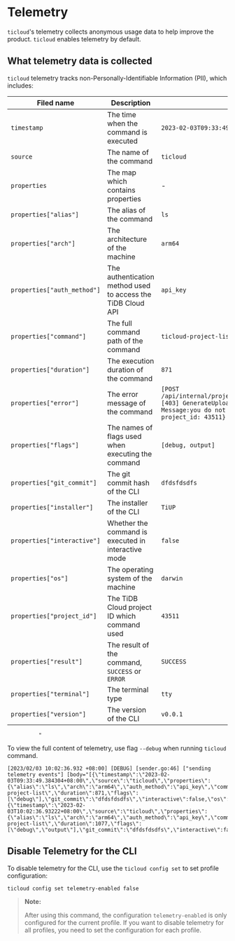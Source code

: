 # Telemetry

`ticloud`'s telemetry collects anonymous usage data to help improve the product. `ticloud` enables telemetry by default.

## What telemetry data is collected

`ticloud` telemetry tracks non-Personally-Identifiable Information (PII), which includes:

| Filed name                  | Description                                                 | Example value                                                                                                                                                                                                                |
|-----------------------------|-------------------------------------------------------------|------------------------------------------------------------------------------------------------------------------------------------------------------------------------------------------------------------------------------|
| `timestamp`                 | The time when the command is executed                       | `2023-02-03T09:33:49.384304+08:00`                                                                                                                                                                                           |
| `source`                    | The name of the command                                     | `ticloud`                                                                                                                                                                                                                    |
| `properties`                | The map which contains properties                           | -                                                                                                                                                                                                                            |
| `properties["alias"]`       | The alias of the command                                    | `ls`                                                                                                                                                                                                                         |
| `properties["arch"]`        | The architecture of the machine                             | `arm64`                                                                                                                                                                                                                      |
| `properties["auth_method"]` | The authentication method used to access the TiDB Cloud API | `api_key`                                                                                                                                                                                                                    |
| `properties["command"]`     | The full command path of the command                        | `ticloud-project-list`                                                                                                                                                                                                       |
| `properties["duration"]`    | The execution duration of the command                       | `871`                                                                                                                                                                                                                        |
| `properties["error"]`       | The error message of the command                            | `[POST /api/internal/projects/{project_id}/clusters/{cluster_id}/upload_url][403] GenerateUploadURL default  \\u0026{Code:49900003 Details:[] Message:you do not have permission to access this project, project_id: 43511}` |
| `properties["flags"]`       | The names of flags used when executing the command          | `[debug, output]`                                                                                                                                                                                                            |
| `properties["git_commit"]`  | The git commit hash of the CLI                              | `dfdsfdsdfs`                                                                                                                                                                                                                 |
| `properties["installer"]`   | The installer of the CLI                                    | `TiUP`                                                                                                                                                                                                                       |
| `properties["interactive"]` | Whether the command is executed in interactive mode         | `false`                                                                                                                                                                                                                      |
| `properties["os"]`          | The operating system of the machine                         | `darwin`                                                                                                                                                                                                                     |
| `properties["project_id"]`  | The TiDB Cloud project ID which command used                | `43511`                                                                                                                                                                                                                      |
| `properties["result"]`      | The result of the command, `SUCCESS` or `ERROR`             | `SUCCESS`                                                                                                                                                                                                                    |
| `properties["terminal"]`    | The terminal type                                           | `tty`                                                                                                                                                                                                                        |
| `properties["version"]`     | The version of the CLI                                      | `v0.0.1`                                                                                                                                                                                                                     |
              "
To view the full content of telemetry, use flag `--debug` when running `ticloud` command.

```shell
[2023/02/03 10:02:36.932 +08:00] [DEBUG] [sender.go:46] ["sending telemetry events"] [body="[{\"timestamp\":\"2023-02-03T09:33:49.384304+08:00\",\"source\":\"ticloud\",\"properties\":{\"alias\":\"ls\",\"arch\":\"arm64\",\"auth_method\":\"api_key\",\"command\":\"ticloud-project-list\",\"duration\":871,\"flags\":[\"debug\"],\"git_commit\":\"dfdsfdsdfs\",\"interactive\":false,\"os\":\"darwin\",\"result\":\"SUCCESS\",\"terminal\":\"tty\",\"version\":\"v0.0.1\"}},{\"timestamp\":\"2023-02-03T10:02:36.93222+08:00\",\"source\":\"ticloud\",\"properties\":{\"alias\":\"ls\",\"arch\":\"arm64\",\"auth_method\":\"api_key\",\"command\":\"ticloud-project-list\",\"duration\":1077,\"flags\":[\"debug\",\"output\"],\"git_commit\":\"dfdsfdsdfs\",\"interactive\":false,\"os\":\"darwin\",\"result\":\"SUCCESS\",\"terminal\":\"tty\",\"version\":\"v0.0.1\"}}]"]
```

## Disable Telemetry for the CLI
To disable telemetry for the CLI, use the `ticloud config set` to set profile configuration:

```shell
ticloud config set telemetry-enabled false
```

> **Note:**
>
> After using this command, the configuration `telemetry-enabled` is only configured for the current profile. If you want to disable telemetry for all profiles, you need to set the configuration for each profile.
